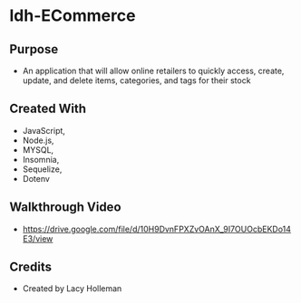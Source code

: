 # ldh-ECommerce
 
## Purpose
- An application that will allow online retailers to quickly access, create, update, and delete items, categories, and tags for their stock

## Created With
- JavaScript,
- Node.js,
- MYSQL,
- Insomnia,
- Sequelize,
- Dotenv

## Walkthrough Video
- https://drive.google.com/file/d/10H9DvnFPXZvOAnX_9I7OUOcbEKDo14E3/view

## Credits
- Created by Lacy Holleman
